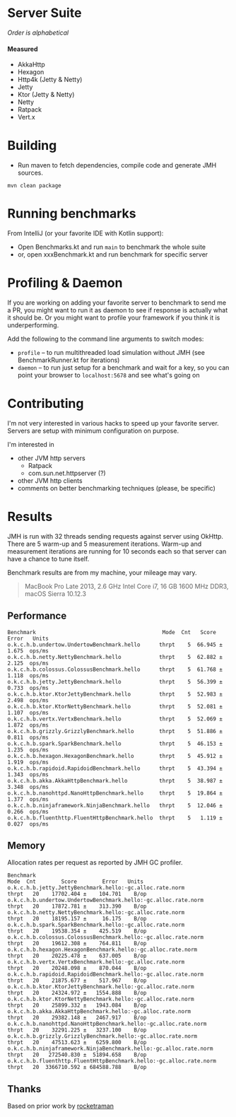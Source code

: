 # Server Suite
_Order is alphabetical_

#### Measured
* AkkaHttp
* Hexagon 
* Http4k (Jetty & Netty) 
* Jetty
* Ktor (Jetty & Netty)
* Netty
* Ratpack
* Vert.x

# Building
* Run maven to fetch dependencies, compile code and generate JMH sources.
```
mvn clean package
```

# Running benchmarks

From IntelliJ (or your favorite IDE with Kotlin support):
* Open Benchmarks.kt and run `main` to benchmark the whole suite
* or, open xxxBenchmark.kt and run benchmark for specific server

# Profiling & Daemon
If you are working on adding your favorite server to benchmark to send me a PR, you might want to
run it as daemon to see if response is actually what it should be. Or you might want to profile your framework
if you think it is underperforming. 

Add the following to the command line arguments to switch modes:
* `profile` – to run multithreaded load simulation without JMH (see BenchmarkRunner.kt for iterations) 
* `daemon` – to run just setup for a benchmark and wait for a key, so you can point your browser to `localhost:5678`
  and see what's going on

# Contributing

I'm not very interested in various hacks to speed up your favorite server.
Servers are setup with minimum configuration on purpose.
 
I'm interested in 
* other JVM http servers 
  * Ratpack
  * com.sun.net.httpserver (?)
* other JVM http clients 
* comments on better benchmarking techniques (please, be specific)

# Results
JMH is run with 32 threads sending requests against server using OkHttp. 
There are 5 warm-up and 5 measurement iterations.  Warm-up and measurement 
iterations are running for 10 seconds each so that server can have a chance 
to tune itself.  

Benchmark results are from my machine, your mileage may vary.
> MacBook Pro Late 2013,
> 2.6 GHz Intel Core i7,
> 16 GB 1600 MHz DDR3,
> macOS Sierra 10.12.3

## Performance

```
Benchmark                                        Mode  Cnt   Score   Error   Units
o.k.c.h.b.undertow.UndertowBenchmark.hello      thrpt    5  66.945 ± 1.675  ops/ms
o.k.c.h.b.netty.NettyBenchmark.hello            thrpt    5  62.882 ± 2.125  ops/ms
o.k.c.h.b.colossus.ColossusBenchmark.hello      thrpt    5  61.768 ± 1.118  ops/ms
o.k.c.h.b.jetty.JettyBenchmark.hello            thrpt    5  56.399 ± 0.733  ops/ms
o.k.c.h.b.ktor.KtorJettyBenchmark.hello         thrpt    5  52.983 ± 2.498  ops/ms
o.k.c.h.b.ktor.KtorNettyBenchmark.hello         thrpt    5  52.081 ± 1.107  ops/ms
o.k.c.h.b.vertx.VertxBenchmark.hello            thrpt    5  52.069 ± 1.872  ops/ms
o.k.c.h.b.grizzly.GrizzlyBenchmark.hello        thrpt    5  51.886 ± 0.811  ops/ms
o.k.c.h.b.spark.SparkBenchmark.hello            thrpt    5  46.153 ± 1.235  ops/ms
o.k.c.h.b.hexagon.HexagonBenchmark.hello        thrpt    5  45.912 ± 1.919  ops/ms
o.k.c.h.b.rapidoid.RapidoidBenchmark.hello      thrpt    5  43.394 ± 1.343  ops/ms
o.k.c.h.b.akka.AkkaHttpBenchmark.hello          thrpt    5  38.987 ± 3.348  ops/ms
o.k.c.h.b.nanohttpd.NanoHttpBenchmark.hello     thrpt    5  19.864 ± 1.377  ops/ms
o.k.c.h.b.ninjaframework.NinjaBenchmark.hello   thrpt    5  12.046 ± 0.266  ops/ms
o.k.c.h.b.fluenthttp.FluentHttpBenchmark.hello  thrpt    5   1.119 ± 0.027  ops/ms
```

## Memory

Allocation rates per request as reported by JMH GC profiler.
```
Benchmark                                                                         Mode  Cnt        Score        Error   Units
o.k.c.h.b.jetty.JettyBenchmark.hello:·gc.alloc.rate.norm                         thrpt   20    17702.404 ±    104.701    B/op
o.k.c.h.b.undertow.UndertowBenchmark.hello:·gc.alloc.rate.norm                   thrpt   20    17872.781 ±    313.390    B/op
o.k.c.h.b.netty.NettyBenchmark.hello:·gc.alloc.rate.norm                         thrpt   20    18195.157 ±     16.175    B/op
o.k.c.h.b.spark.SparkBenchmark.hello:·gc.alloc.rate.norm                         thrpt   20    19538.354 ±    425.519    B/op
o.k.c.h.b.colossus.ColossusBenchmark.hello:·gc.alloc.rate.norm                   thrpt   20    19612.308 ±    764.811    B/op
o.k.c.h.b.hexagon.HexagonBenchmark.hello:·gc.alloc.rate.norm                     thrpt   20    20225.478 ±    637.005    B/op
o.k.c.h.b.vertx.VertxBenchmark.hello:·gc.alloc.rate.norm                         thrpt   20    20248.098 ±    870.044    B/op
o.k.c.h.b.rapidoid.RapidoidBenchmark.hello:·gc.alloc.rate.norm                   thrpt   20    21875.677 ±    517.967    B/op
o.k.c.h.b.ktor.KtorJettyBenchmark.hello:·gc.alloc.rate.norm                      thrpt   20    24324.972 ±   1554.888    B/op
o.k.c.h.b.ktor.KtorNettyBenchmark.hello:·gc.alloc.rate.norm                      thrpt   20    25899.332 ±   1943.084    B/op
o.k.c.h.b.akka.AkkaHttpBenchmark.hello:·gc.alloc.rate.norm                       thrpt   20    29382.148 ±   2467.917    B/op
o.k.c.h.b.nanohttpd.NanoHttpBenchmark.hello:·gc.alloc.rate.norm                  thrpt   20    32291.225 ±   3237.100    B/op
o.k.c.h.b.grizzly.GrizzlyBenchmark.hello:·gc.alloc.rate.norm                     thrpt   20    47513.623 ±   6259.800    B/op
o.k.c.h.b.ninjaframework.NinjaBenchmark.hello:·gc.alloc.rate.norm                thrpt   20   272540.830 ±  51894.658    B/op
o.k.c.h.b.fluenthttp.FluentHttpBenchmark.hello:·gc.alloc.rate.norm               thrpt   20  3366710.592 ± 684588.788    B/op
```

## Thanks
Based on prior work by [rocketraman](https://github.com/rocketraman/kotlin-web-hello-world)
